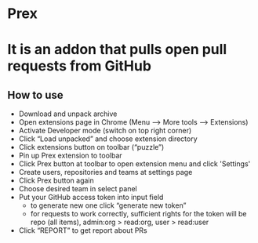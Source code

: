 Prex
======
# It is an addon that pulls open pull requests from GitHub

How to use
---------
* Download and unpack archive
* Open extensions page in Chrome (Menu —> More tools —> Extensions)
* Activate Developer mode (switch on top right corner)
* Click “Load unpacked” and choose extension directory
* Click extensions button on toolbar (“puzzle”)
* Pin up Prex extension to toolbar
* Click Prex button at toolbar to open extension menu and click 'Settings'
* Create users, repositories and teams at settings page
* Click Prex button again
* Choose desired team in select panel
* Put your GitHub access token into input field 
  * to generate new one click “generate new token”
  * for requests to work correctly, sufficient rights for the token will be repo (all items), admin:org > read:org, user > read:user
* Click “REPORT” to get report about PRs


